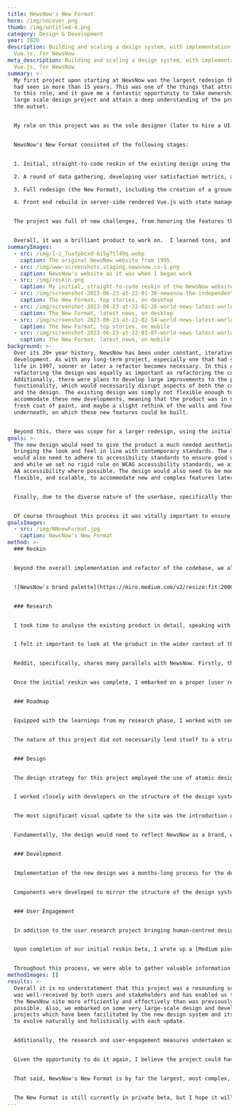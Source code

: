 ```yaml
---
title: NewsNow's New Format
hero: /img/nncover.png
thumb: /img/untitled-4.png
category: Design & Development
year: 2020
description: Building and scaling a design system, with implementation in
  Vue.js, for NewsNow
meta_description: Building and scaling a design system, with implementation in
  Vue.js, for NewsNow
summary: >-
  My first project upon starting at NewsNow was the largest redesign the product
  had seen in more than 15 years. This was one of the things that attracted me
  to this role, and it gave me a fantastic opportunity to take ownership of a
  large scale design project and attain a deep understanding of the product from
  the outset.


  My role on this project was as the sole designer (later to hire a UI designer to join me), front end developer (working as part of the development team), and to work alongside the COO and CEO on product management.


  NewsNow's New Format consisted of the following stages:


  1. Initial, straight-to-code reskin of the existing design using the in-house containerised development platform (which has since had an open source release as [Dockside](https://dockside.io/))

  2. A round of data gathering, developing user satisfaction metrics, and [user research](/work/case-studies/newsnow-user-research-initiative)

  3. Full redesign (the New Format), including the creation of a ground-up atomic design system

  4. Front end rebuild in server-side rendered Vue.js with state management via VueX


  The project was full of new challenges, from honoring the features that loyal users relied on while balancing the introduction of new functionality, to developing the brand identity of the business, to developing our entirely new front end infrastructure.


  Overall, it was a brilliant product to work on.  I learned tons, and took great satisfaction in a quality piece of work that I devoted over two years to delivering, and that was by all measures a success.
summaryImages:
  - src: /img/1-z_7uafpbcxd-6i5g7tl49q.webp
    caption: The original NewsNow website from 1995
  - src: /img/www-screenshots.staging.newsnow.co-1.png
    caption: NewsNow's website as it was when I began work
  - src: /img/reskin.png
    caption: My initial, straight-to-code reskin of the NewsNow website
  - src: /img/screenshot-2023-06-23-at-22-01-38-newsnow-the-independent-news-discovery-platform.png
    caption: The New Format, top stories, on desktop
  - src: /img/screenshot-2023-06-23-at-22-02-28-world-news-latest-world-news-newsnow.png
    caption: The New Format, latest news, on desktop
  - src: /img/screenshot-2023-06-23-at-22-02-54-world-news-latest-world-news-newsnow.jpg
    caption: The New Format, top stories, on mobile
  - src: /img/screenshot-2023-06-23-at-22-03-07-world-news-latest-world-news-newsnow.jpg
    caption: The New Format, latest news, on mobile
background: >-
  Over its 20+ year history, NewsNow has been under constant, iterative
  development. As with any long-term project, especially one that had started
  life in 1997, sooner or later a refactor becomes necessary. In this case,
  refactoring the design was equally as important as refactoring the codebase.
  Additionally, there were plans to develop large improvements to the product’s
  functionality, which would necessarily disrupt aspects of both the codebase
  and the design. The existing design was simply not flexible enough to
  accommodate these new developments, meaning that the product was in need of a
  fresh coat of paint, and maybe a slight rethink of the walls and foundations
  underneath, on which these new features could be built.


  Beyond this, there was scope for a larger redesign, using the initial reskin as a foundational starting-point. The New Format, as we called it, would be a large undertaking, with many stages of iteration and research.
goals: >-
  The new design would need to give the product a much needed aesthetic lift,
  bringing the look and feel in line with contemporary standards. The design
  would also need to adhere to accessibility standards to ensure good usability,
  and while we set no rigid rule on WCAG accessibility standards, we aimed for
  AA accessibility where possible. The design would also need to be modular,
  flexible, and scalable, to accommodate new and complex features later on. 


  Finally, due to the diverse nature of the userbase, specifically those in English-speaking countries in the developing world, the product would need to retain its high level of browser compatibility, offering an improved experience to people browsing on feature phones, using Opera Mini with extreme data saving enabled.


  Of course throughout this process it was vitally important to ensure that our updates were beneficial to NewsNow's extremely large, loyal, and long-standing user base.
goalsImages:
  - src: /img/NNnewFormat.jpg
    caption: NewsNow's New Format
method: >-
  ### Reskin


  Beyond the overall implementation and refactor of the codebase, we also tested rigorously to ensure a high level of browser compatibility. The site is fully compatible with Opera Mini on feature phones, bar certain customisation features, and user accounts. Additionally, I devised a new alternative to the existing device-detection system which relied heavily on javascript and resulted in a complex matrix of site versions that required individual support. This system used a combination of media queries and support queries in CSS to accurately identify the devices needing special support, and unified site versions for other devices which previously had to be catered for individually, resulting in a much more easily maintainable system.


  ![NewsNow's brand palette](https://miro.medium.com/v2/resize:fit:2000/format:webp/1*GA0hYK7JtIrDuk1F1IaUkQ.png)


  ### Research


  I took time to analyse the existing product in detail, speaking with members from all areas of the business, including development, editorial, and senior management, to get a full and comprehensive understanding of the business, the product, and the underlying technology.


  I felt it important to look at the product in the wider context of the industry, to see how we might want to position ourselves relative to other news aggregators, publishers, and social platforms. NewsNow is unique in this sense; it is a news aggregator that performs similar functions to those by the likes of Google, Apple, and Yahoo, but the number of individual topics and the number of headlines on a given page is more akin to the likes of social media platforms, such as Facebook, Twitter or Reddit. 


  Reddit, specifically, shares many parallels with NewsNow. Firstly, the Information Architecture is inherently similar: Long feeds of headlines, for a near-endless variety of topics, algorithmically sorted and able to be reordered by chronology, popularity, or relevance. In addition, Reddit had also recently embarked on a large redesign project, moving away from a dense, text-based layout that had accumulated a dedicated and loyal userbase, just like that of NewsNow. On the basis of these parallels, I embarked on a [competitor analysis project](/articles/posts/2019-11-21-analysis-reddits-2018-redesign) of sorts, to understand the ‘what’, ‘why’ and ‘how’ of Reddit’s redesign, charting their roadmap, digging up metrics, some of which were kindly supplied to me by subreddit moderators, and drawing actionable conclusions which we were able to implement in our own redesign process. 


  Once the initial reskin was complete, I embarked on a proper [user research initative](https://emilsmith.pro/work/case-studies/newsnow-user-research-initiative) to inform our larger redesign as part of the New Format. This helped to guide our product development process throughout the remainder of my time at NewsNow, and changed our position on crucial decisions, such as how to introduce imagery, whcih aspects of the existing layout were most important to our users, and what kinds of navigational tools were fundamental to the experience. In most cases, our assumptions were challenged, or outright disproved!


  ### Roadmap


  Equipped with the learnings from my research phase, I worked with senior management to specify the scope and deliverables for the New Format, and within the development team to create a scope and task backlog for the technical requirements. We used Asana to manage the project, in which I constructed a set of timelines with clear dependencies between design and development, accounting for testing and refactoring, with a set launch date for our private, opt-in beta. We also took learnings from the Reddit case study to help inform our process, including the implementation of a system to manage user feedback, a public blog post to inform users of upcoming changes, and a staggered rollout to ensure feature-parity prior to the site-wide launch.


  The nature of this project did not necessarily lend itself to a strict goal-setting framework, as it was not intended to drive any specific metric, though we did employ rigorous in-app feedback tools so that we could check user satisfaction metrics throughout the rollout. The success of the project would be measured in our resulting ability to scale and develop the product in the future, and the satisfaction of our dedicated core user base.


  ### Design


  The design strategy for this project employed the use of atomic design principles to create a modular, component-based design system in Figma, with standardised tokens for measurements, colours, and typography, and context-agnostic, BEM-style components for all UI elements, templates, and pages. The design would be carefully tested against WCAG accessibility guidelines to ensure that colour contrast ratios, font sizes, and interactive elements were sufficiently distinguished and usable.


  I worked closely with developers on the structure of the design system, since I would also be responsible for building a large proportion of the front end. We discussed stacks, tooling, and coding practices, and used those decisions to inform the kind of functionality we could include in the design. This cohesion between design and development is something I strive for in my work, and the result of this holistic approach is always hugely beneficial.


  The most significant visual update to the site was the introduction of imagery. NewsNow had never hosted images before in all its decades of life, and this was a huge update to the overall user experience, especially considering the perspective of users who had been devotedly scouring through lists of plain text headlines for years. Interestingly, the results of our user research suggested that most users would be very satisfied with an image-heavy, grid-based layout. However, there was a clear segment who absolutely preferred the old list style. This led us to introduce a layout mode toggle, enabling users to customise the experience for themselves.


  Fundamentally, the design would need to reflect NewsNow as a brand, which was a challenge in itself, since the business had not previously devoted much time to developing a formal brand identity. On this basis, I engaged with senior management over several brainstorming sessions to develop a preliminary brand guidelines document, which included the specification of brand values, identity, and ethos, as well as some visual elements such as typographic rules, a new colour palette, and logo guidelines. Of course, the visual aspects of this document were intended to be under constant evolution throughout the design process, the definition of the core brand values and identity was instrumental in subsequent design decisions.


  ### Development


  Implementation of the new design was a months-long process for the development team at NewsNow. I was responsible for the majority of the front-end build, working closely with a full-stack software developer on migrating from NewsNow’s bespoke, in-house, Perl-based templating system to our new stack, consisting of Perl on the back end, with server-side rendered Vue.js, complete with state management, on the front end. This was a fantastic system to work with; SSR allowed us to preserve our SEO juice, and VueX enabled us to create a seamless experience, client-side. 


  Components were developed to mirror the structure of the design system, using BEM syntax and isolated component templates. We took time and care to evaluate and audit the existing code, selecting chunks for preservation, removal, or refactoring. Through this process we also identified features that had gone unused for months or years and were able to simplify the site functionality by pruning such features from the product. 


  ### User Engagement


  In addition to the user research project bringing human-centred design into the operational process at NewsNow, we also made sure to engage users regularly throughout the rollout process.


  Upon completion of our initial reskin beta, I wrote up a [Medium piece, outlining our redesign](https://medium.com/newsnow/welcome-to-the-newsnow-redesign-925ccdf008f8) for our users. People who were offered the chance to take part in the beta were directed to this piece to read about the changes being made, the reasoning behind those changes, and the positive impacts those changes were designed to make. In addition, those who took part in the beta were prompted for NPS-style ratings of the new design and offered the opportunity to give in-app feedback, for which we guaranteed a response from the team. Through this feedback mechanic, we were able to assemble a research panel of loyal NewsNow users who agreed to take part in the upcoming research project ahead of the New Format.


  Throughout this process, we were able to gather valuable information which we used to iterate and improve on the design prior to our full launch, and it served as a valuable precedent for future research projects. We were also able to develop a previously absent rapport with our users; we responded to each and every piece of feedback we received, engaging directly with the people who used the product, and giving them the opportunity to contribute to the development of the product.
methodImages: []
results: >-
  Overall it is no understatement that this project was a resounding success. It
  was well-received by both users and stakeholders and has enabled us to work on
  the NewsNow site more efficiently and effectively than was previously
  possible. Also, we embarked on some very large-scale design and development
  projects which have been facilitated by the new design system and its ability
  to evolve naturally and holistically with each update.


  Additionally, the research and user-engagement measures undertaken within this project have helped to inform various subsequent projects, and paved the way for further rounds of user interviews, the development of user personas, and user demographic initiatives. User satisfaction metrics climbed steadily during my time at NewsNow.


  Given the opportunity to do it again, I believe the project could have benefitted from a more thorough preliminary user research phase, to gather clear and identifiable pain points in the existing UX, and potentially free up some of the initial restrictions surrounding legacy styles and layout, by way of being able to make informed decisions and improve upon the existing formula. Further to this, I would have liked to have set OKRs from the outset, based on such knowledge, to better evaluate the outcomes of the project. 


  That said, NewsNow's New Format is by far the largest, most complex, and highest quality piece of work I've accomplished to date. It was a fantastic opportunity to rapidly and thoroughly expand my skills in UX, design, product management, and javascript development all at once, over the course of an intensive two years. 


  The New Format is still currently in private beta, but I hope it will launch soon.
---
```

